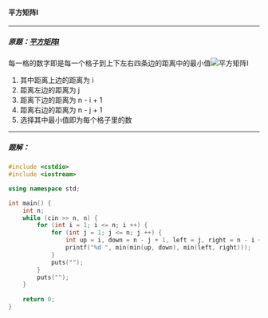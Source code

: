 #### 平方矩阵Ⅰ

---------

##### 原题：<a href="https://www.acwing.com/problem/content/755/">平方矩阵Ⅰ</a>

每一格的数字即是每一个格子到上下左右四条边的距离中的最小值![平方矩阵Ⅰ](C:\Users\冬黎\OneDrive\图片\语法基础课\平方矩阵Ⅰ.png)

1. 其中距离上边的距离为 i
2. 距离左边的距离为 j
3. 距离下边的距离为 n - i + 1
4. 距离右边的距离为 n - j + 1
5. 选择其中最小值即为每个格子里的数

-----------------

##### 题解：

```c++
#include <cstdio>
#include <iostream>

using namespace std;

int main() {
    int n;
    while (cin >> n, n) {
        for (int i = 1; i <= n; i ++) {
            for (int j = 1; j <= n; j ++) {
                int up = i, down = n - j + 1, left = j, right = n - i + 1;
                printf("%d ", min(min(up, down), min(left, right)));
            }
            puts("");
        }
        puts("");
    }
    
    return 0;
}
```

